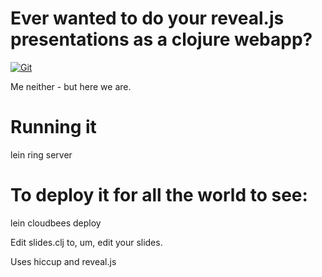 #  Ever wanted to do your reveal.js presentations as a clojure webapp? 

[![Git](https://app.soluble.cloud/api/v1/public/badges/228e25bc-7aca-4729-8c29-c65c57960bc5.svg?orgId=451115019187)](https://app.soluble.cloud/repos/details/github.com/michaelneale/clojure-osdc-2012?orgId=451115019187)  

Me neither - but here we are. 



# Running it
lein ring server

# To deploy it for all the world to see:
lein cloudbees deploy

Edit slides.clj to, um, edit your slides. 

Uses hiccup and reveal.js